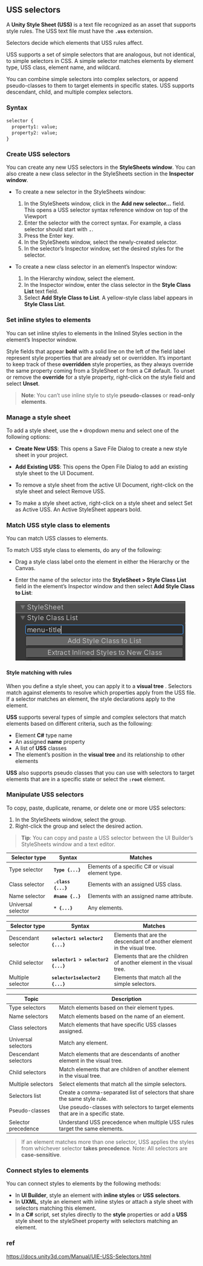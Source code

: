 ## USS selectors

A **Unity Style Sheet (USS)** is a text file recognized as an asset that supports style rules. The USS text file must have the **`.uss`** extension.

Selectors decide which elements that USS rules affect.

USS supports a set of simple selectors that are analogous, but not identical, to simple selectors in CSS. A simple selector matches elements by element type, USS class, element name, and wildcard.

You can combine simple selectors into complex selectors, or append pseudo-classes to them to target elements in specific states. USS supports descendant, child, and multiple complex selectors.

### Syntax
```
selector {
  property1: value;
  property2: value;
}
```

### Create USS selectors
You can create any new USS selectors in the **StyleSheets window**. You can also create a new class selector in the StyleSheets section in the **Inspector window**.

- To create a new selector in the StyleSheets window:
  1. In the StyleSheets window, click in the **Add new selector…** field. This opens a USS selector syntax reference window on top of the Viewport
  2. Enter the selector with the correct syntax. For example, a class selector should start with **`.`**.
  3. Press the Enter key.
  4. In the StyleSheets window, select the newly-created selector.
  5. In the selector’s Inspector window, set the desired styles for the selector.
  
- To create a new class selector in an element’s Inspector window:
  1. In the Hierarchy window, select the element.
  2. In the Inspector window, enter the class selector in the **Style Class List** text field.
  3. Select **Add Style Class to List**. A yellow-style class label appears in **Style Class List**.
  
### Set inline styles to elements
You can set inline styles to elements in the Inlined Styles section in the element’s Inspector window.
 
 
Style fields that appear **bold** with a solid line on the left of the field label represent style properties that are already set or overridden. It’s important to keep track of these **overridden** style properties, as they always override the same property coming from a StyleSheet or from a C# default. To unset or remove the **override** for a style property, right-click on the style field and select **Unset**.

> **Note**: You can’t use inline style to style **pseudo-classes** or **read-only elements**.


### Manage a style sheet
To add a style sheet, use the **`+`** dropdown menu and select one of the following options:

- **Create New USS**: This opens a Save File Dialog to create a new style sheet in your project.
- **Add Existing USS**: This opens the Open File Dialog to add an existing style sheet to the UI Document.

- To remove a style sheet from the active UI Document, right-click on the style sheet and select Remove USS.

- To make a style sheet active, right-click on a style sheet and select Set as Active USS. An Active StyleSheet appears bold.



### Match USS style class to elements
You can match USS classes to elements.

To match USS style class to elements, do any of the following:

- Drag a style class label onto the element in either the Hierarchy or the Canvas.
- Enter the name of the selector into the **StyleSheet > Style Class List** field in the element’s Inspector window and then select **Add Style Class to List**:

  ![](./img/AddingStyleClassToList.png)

#### Style matching with rules
When you define a style sheet, you can apply it to a **visual tree**
. Selectors match against elements to resolve which properties apply from the USS file. If a selector matches an element, the style declarations apply to the element.

**USS** supports several types of simple and complex selectors that match elements based on different criteria, such as the following:

- Element **C#** type name
- An assigned **name** property
- A list of **USS** classes
- The element’s position in the **visual tree** and its relationship to other elements


**USS** also supports pseudo classes that you can use with selectors to target elements that are in a specific state or select the **`:root`** element.


### Manipulate USS selectors
To copy, paste, duplicate, rename, or delete one or more USS selectors:

1. In the StyleSheets window, select the group.
2. Right-click the group and select the desired action.

> **Tip**: You can copy and paste a USS selector between the UI Builder’s StyleSheets window and a text editor.

| Selector type | Syntax | Matches |
| --- | --- | --- |
| Type selector | **`Type {...}`** | Elements of a specific C# or visual element type. |
| Class selector | **`.class {...}`** | Elements with an assigned USS class. |
| Name selector | **`#name {..}`** | Elements with an assigned name attribute. |
| Universal selector | **`* {...}`** | Any elements. |

| Selector type | Syntax | Matches |
| --- | --- | --- |
| Descendant selector | **`selector1 selector2 {...}`** | Elements that are the descendant of another element in the visual tree. |
| Child selector | **`selector1 > selector2 {...}`** | Elements that are the children of another element in the visual tree. |
| Multiple selector | **`selector1selector2 {...}`** | Elements that match all the simple selectors. |

| Topic | Description |
| --- | --- |
| Type selectors | Match elements based on their element types. |
| Name selectors | Match elements based on the name of an element. |
| Class selectors | Match elements that have specific USS classes assigned. |
| Universal selectors | Match any element. |
| Descendant selectors | Match elements that are descendants of another element in the visual tree. |
| Child selectors | Match elements that are children of another element in the visual tree. |
| Multiple selectors | Select elements that match all the simple selectors. |
| Selectors list | Create a comma-separated list of selectors that share the same style rule. |
| Pseudo-classes | Use pseudo-classes with selectors to target elements that are in a specific state. |
| Selector precedence | Understand USS precedence when multiple USS rules target the same elements. |


> If an element matches more than one selector, USS applies the styles from whichever selector **takes precedence**. Note: All selectors are **case-sensitive**.

### Connect styles to elements
You can connect styles to elements by the following methods:

- In **UI Builder**, style an element with **inline styles** or **USS selectors**. 
- In **UXML**, style an element with inline styles or attach a style sheet with selectors matching this element. 
- In a **C#** script, set styles directly to the **style** properties or add a **USS** style sheet to the styleSheet property with selectors matching an element. 



### ref 

https://docs.unity3d.com/Manual/UIE-USS-Selectors.html

